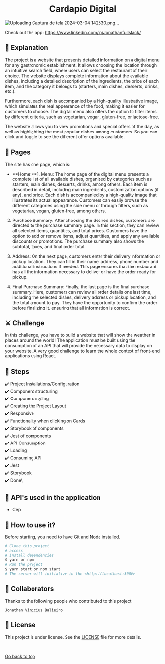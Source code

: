 <h1 align="center"> Cardapio Digital</h1>



![Uploading Captura de tela 2024-03-04 142530.png…]()


Check out the app: https://www.linkedin.com/in/Jonathanfullstack/ <br>

## :page_facing_up: Explanation

The project is a website that presents detailed information on a digital menu for any gastronomic establishment. It allows choosing the location through an intuitive search field, where users can select the restaurant of their choice. The website displays complete information about the available dishes, including a detailed description of the ingredients, the price of each item, and the category it belongs to (starters, main dishes, desserts, drinks, etc.).

Furthermore, each dish is accompanied by a high-quality illustrative image, which simulates the real appearance of the food, making it easier for customers to choose. The digital menu also offers the option to filter items by different criteria, such as vegetarian, vegan, gluten-free, or lactose-free.

The website allows you to view promotions and special offers of the day, as well as highlighting the most popular dishes among customers. So you can click and toggle to see the different offer options available.

## 📁 Pages

The site has one page, which is:

- **Home:**1. Menu:
The home page of the digital menu presents a complete list of all available dishes, organized by categories such as starters, main dishes, desserts, drinks, among others. Each item is described in detail, including main ingredients, customization options (if any), and price. Each dish is accompanied by a high-quality image that illustrates its actual appearance. Customers can easily browse the different categories using the side menu or through filters, such as vegetarian, vegan, gluten-free, among others.

2. Purchase Summary:
After choosing the desired dishes, customers are directed to the purchase summary page. In this section, they can review all selected items, quantities, and total prices. Customers have the option to add or remove items, adjust quantities, and apply any available discounts or promotions. The purchase summary also shows the subtotal, taxes, and final order total.

3. Address:
On the next page, customers enter their delivery information or pickup location. They can fill in their name, address, phone number and additional instructions if needed. This page ensures that the restaurant has all the information necessary to deliver or have the order ready for pickup.

4. Final Purchase Summary:
Finally, the last page is the final purchase summary. Here, customers can review all order details one last time, including the selected dishes, delivery address or pickup location, and the total amount to pay. They have the opportunity to confirm the order before finalizing it, ensuring that all information is correct. 

## ⚔️ Challenge

In this challenge, you have to build a website that will show the weather in places around the world! The application must be built using the consumption of an API that will provide the necessary data to display on your website. A very good challenge to learn the whole context of front-end applications using React.

## 🎯 Steps

:heavy_check_mark: Project Installations/Configuration\
:heavy_check_mark: Component structuring\
:heavy_check_mark: Component styling\
:heavy_check_mark: Creating the Project Layout\
:heavy_check_mark: Responsive\
:heavy_check_mark: Functionality when clicking on Cards\
:heavy_check_mark: Storybook of components\
:heavy_check_mark: Jest of components\
:heavy_check_mark: API Consumption\
:heavy_check_mark: Loading\
:heavy_check_mark: Consuming API\
:heavy_check_mark: Jest\
:heavy_check_mark: Storybook\
:heavy_check_mark: Done\


## 📡 API'𝘀 used in the application

-  Cep

## :closed_book: How to use it?

Before starting, you need to have [Git](https://git-scm.com) and [Node](https://nodejs.org/en/) installed.

```bash
# Clone this project
# access
# install dependencies
$ yarn or npm
# Run the project
$ yarn start or npm start
# The server will initialize in the <http://localhost:3000>
```

## 🤝 Collaborators

Thanks to the following people who contributed to this project:


    Jonathan Vinicius Balieiro 

## 📝 License

This project is under license. See the [LICENSE](LICENSE.md) file for more details.

&#xa0;

<a href="#top">Go back to top</a>
